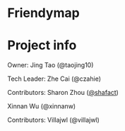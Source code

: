 # Friendymap

# Project info

Owner: Jing Tao (@taojing10)

Tech Leader: Zhe Cai (@czahie)

Contributors: Sharon Zhou ([@shafact](https://github.com/Shafact))

Xinnan Wu (@xinnanw)

Contributors: Villajwl (@villajwl)

